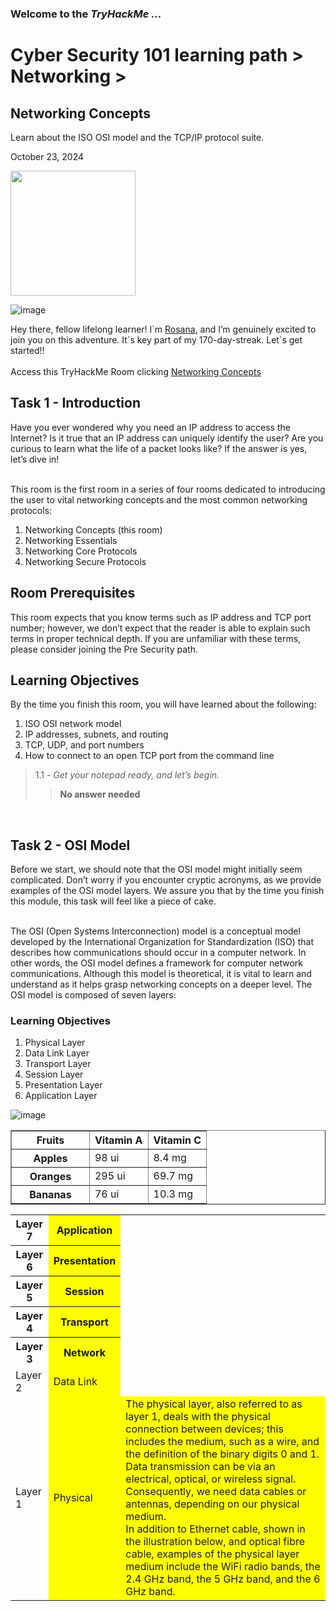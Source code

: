 <h3> Welcome to the <em>TryHackMe ...</em></h3>
<h1>Cyber Security 101 learning path > Networking ></h1>
<h2>Networking Concepts</h2>
<p>Learn about the ISO OSI model and the TCP/IP protocol suite.</p>
<p>October 23, 2024<br></p>

<img src="https://github.com/user-attachments/assets/fbf371c4-79e4-4920-abae-bb19e5db3aea" height="200" width="200">

![image](https://github.com/user-attachments/assets/c102ca40-7b66-4a35-9137-aa717eff2fef)







<p>Hey there, fellow lifelong learner! I´m <a href="https://www.linkedin.com/in/rosanafssantos/">Rosana</a>, and I’m genuinely excited to join you on this adventure. It´s key part of my 170-day-streak. Let´s get started!!<br><br>
Access this TryHackMe Room clicking <a href="https://tryhackme.com/r/room/networkingconcepts">Networking Concepts</a></p>

<h2>Task 1 - Introduction</h2>

<p>Have you ever wondered why you need an IP address to access the Internet? Is it true that an IP address can uniquely identify the user? Are you curious to learn what the life of a packet looks like? If the answer is yes, let’s dive in!<br><br>

This room is the first room in a series of four rooms dedicated to introducing the user to vital networking concepts and the most common networking protocols:</p>

<ol type="1. ">
  <li>Networking Concepts (this room)</li>
  <li>Networking Essentials</li>
  <li>Networking Core Protocols</li>
  <li>Networking Secure Protocols</li>
</ol></p>

<h2>Room Prerequisites</h2>
<p>This room expects that you know terms such as IP address and TCP port number; however, we don’t expect that the reader is able to explain such terms in proper technical depth. If you are unfamiliar with these terms, please consider joining the Pre Security path.</p>

<h2>Learning Objectives</h2>
<p></p>By the time you finish this room, you will have learned about the following:
<ol type="1. ">
  <li>ISO OSI network model</li>
  <li>IP addresses, subnets, and routing</li>
  <li>TCP, UDP, and port numbers</li>
  <li>How to connect to an open TCP port from the command line</li>
</ol></p>

> 1.1 - <em>Get your notepad ready, and let’s begin.</em><br>
>> <strong>No answer needed</strong><br>
<p><br></p>

<h2>Task 2 - OSI Model</h2>

<p>Before we start, we should note that the OSI model might initially seem complicated. Don’t worry if you encounter cryptic acronyms, as we provide examples of the OSI model layers. We assure you that by the time you finish this module, this task will feel like a piece of cake.<br><br>

The OSI (Open Systems Interconnection) model is a conceptual model developed by the International Organization for Standardization (ISO) that describes how communications should occur in a computer network. In other words, the OSI model defines a framework for computer network communications. Although this model is theoretical, it is vital to learn and understand as it helps grasp networking concepts on a deeper level. The OSI model is composed of seven layers:</p>
<h3>Learning Objectives</h3>
<ol type="1. ">
  <li>Physical Layer</li>
  <li>Data Link Layer</li>
  <li>Transport Layer</li>
  <li>Session Layer</li>
  <li>Presentation Layer</li>
  <li>Application Layer</li>
</ol></p>

![image](https://github.com/user-attachments/assets/fcf444e2-4e46-4b3b-b8ad-0cc011eb623d)



<table border="1" width="100%">
	<col style="width:40%">
	<col style="width:30%">
	<col style="width:30%">
	<thead>
	<tr>
		<th>Fruits</th>
		<th>Vitamin A</th>
		<th>Vitamin C</th>
	</tr>
	</thead>
	<tbody>
	<tr>
		<th>Apples</th>
		<td>98 ui</td>
		<td>8.4 mg</td>
	</tr>
	<tr>
		<th>Oranges</th>
		<td>295 ui</td>
		<td>69.7 mg</td>
	</tr>
	<tr>
		<th>Bananas</th>
		<td>76 ui</td>
		<td>10.3 mg</td>
	</tr>
	</tbody>
</table>


<table>
  <tr>
    <th>Layer 7</th>
    <th style="background-color: yellow">Application</th>
  </tr>  
  <tr>
    <th>Layer 6</th>
    <th style="background-color: yellow">Presentation</th>
  </tr>
  <tr>
    <th>Layer 5</th>
    <th style="background-color: yellow">Session</th>
  </tr>
  <tr>
    <th>Layer 4</th>
    <th style="background-color: yellow">Transport</th>
  </tr>
  <tr>
    <th>Layer 3</th>
    <th style="background-color: yellow">Network</th>
  </tr>
  <tr>
    <td>Layer 2</td>
    <td style="background-color: yellow">Data Link</td>
  </tr>
  <tr>
    <td>Layer 1</td>
    <td style="background-color: yellow">Physical</td>
    <td style="background-color: yellow">The physical layer, also referred to as layer 1, deals with the physical connection between devices; this includes the medium, such as a wire, and the definition of the binary digits 0 and 1. Data transmission can be via an electrical, optical, or wireless signal. Consequently, we need data cables or antennas, depending on our physical medium.<br>In addition to Ethernet cable, shown in the illustration below, and optical fibre cable, examples of the physical layer medium include the WiFi radio bands, the 2.4 GHz band, the 5 GHz band, and the 6 GHz band. </td>
  </tr>
</table>



